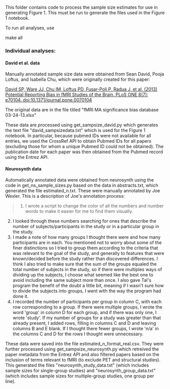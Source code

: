 This folder contains code to process the sample size estimates for use in
generating Figure 1. This must be run to generate the files used in the
Figure 1 notebook.

To run all analyses, use <p>make all</p>

### Individual analyses:

#### David et al. data

Manually annotated sample size data were obtained from Sean David, Pooja Loftus, and
Isabella Chu, which were originally created for this paper:

[David SP, Ware JJ, Chu IM, Loftus PD, Fusar-Poli P, Radua J, et al. (2013) Potential Reporting Bias in fMRI Studies of the Brain. PLoS ONE 8(7): e70104. doi:10.1371/journal.pone.0070104](http://journals.plos.org/plosone/article?id=10.1371/journal.pone.0070104)


The original data are in the file titled "fMRI MA significance bias database 03-24-13.xlsx"

These data are processed using get_sampsize_david.py which generates the text
file "david_sampsizedata.txt" which is used for the Figure 1 notebook. In particular,
because pubmed IDs were not available for all entries, we used the CrossRef API to
obtain Pubmed IDs for all papers (excluding those for whom a unique Pubmed ID could
  not be obtained).  The publication date for each paper was then obtained from
  the Pubmed record using the Entrez API.

#### Neurosynth data

Automatically annotated data were obtained from neurosynth using the
code in get_ns_sample_sizes.py based on the data in abstracts.txt,
which generated the file estimated_n.txt. These
were manually annotated by Joe Wexler.  This is a description of Joe's
annotation process:

>1) I wrote a script to change the color of all the numbers and number words to make it easier for me to find them visually.
2) I looked through these numbers searching for ones that describe the number of subjects/participants in the study or in a particular group in the study.
3) I made a note of how many groups I thought there were and how many participants are in each. You mentioned not to worry about some of the finer distinctions so I tried to group them according to the criteria that was relevant to the goal of the study, and generally to features that were known/decided before the study rather than discovered differences. I think I also tried to make sure that the sum of the groups equaled the total number of subjects in the study, so if there were multiples ways of dividing up the subjects, I choose what seemed like the best one to avoid including the same subject more than once. I also gave Tal's program the benefit of the doubt a little bit, meaning if I wasn't sure how to divide the subjects into groups, I went with the way the program had done it.
4) I recorded the number of participants per group in column C, with each row corresponding to a group. If there were multiple groups, I wrote the word 'group' in column D for each group, and if there was only one, I wrote 'study'. If my number of groups for a study was greater than that already present, I added rows, filling in columns C and D and leaving columns B and E blank. If I thought there fewer groups, I wrote 'n/a' in the columns C and D for the rows I thought were unnecessary.

These data were saved into the file estimated_n_format_real.csv.  They were
further processed using get_sampsize_neurosynth.py which retreived the paper
metadata from the Entrez API and also filtered papers based on the inclusion
of terms relevant to fMRI (to exclude PET and structural studies). This generated
the files "neurosynth_study_data.txt" (which includes sample sizes for single-group
 studies) and "neurosynth_group_data.txt" (which includes sample sizes for multiple-group
   studies, one group per line).
